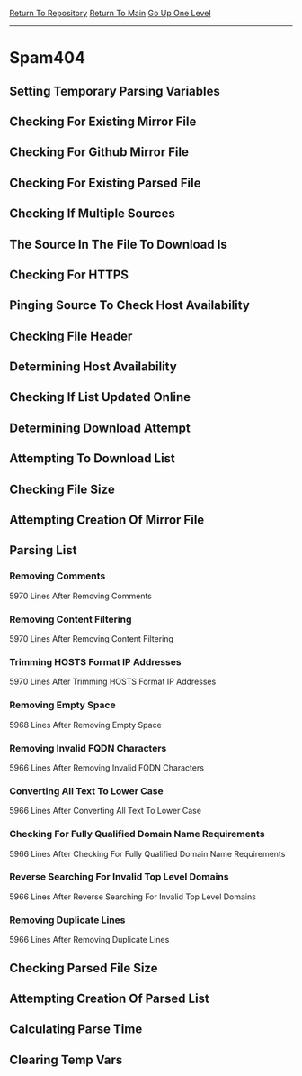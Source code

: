 [Return To Repository](https://github.com/deathbybandaid/piholeparser/)
[Return To Main](https://github.com/deathbybandaid/piholeparser/blob/master/RecentRunLogs/Mainlog.md)
[Go Up One Level](https://github.com/deathbybandaid/piholeparser/blob/master/RecentRunLogs/TopLevelScripts/30-Processing-Blacklists.md)
____________________________________
# Spam404
## Setting Temporary Parsing Variables
## Checking For Existing Mirror File
## Checking For Github Mirror File
## Checking For Existing Parsed File
## Checking If Multiple Sources
## The Source In The File To Download Is
## Checking For HTTPS
## Pinging Source To Check Host Availability
## Checking File Header
## Determining Host Availability
## Checking If List Updated Online
## Determining Download Attempt
## Attempting To Download List
## Checking File Size
## Attempting Creation Of Mirror File
## Parsing List
### Removing Comments
5970 Lines After Removing Comments
### Removing Content Filtering
5970 Lines After Removing Content Filtering
### Trimming HOSTS Format IP Addresses
5970 Lines After Trimming HOSTS Format IP Addresses
### Removing Empty Space
5968 Lines After Removing Empty Space
### Removing Invalid FQDN Characters
5966 Lines After Removing Invalid FQDN Characters
### Converting All Text To Lower Case
5966 Lines After Converting All Text To Lower Case
### Checking For Fully Qualified Domain Name Requirements
5966 Lines After Checking For Fully Qualified Domain Name Requirements
### Reverse Searching For Invalid Top Level Domains
5966 Lines After Reverse Searching For Invalid Top Level Domains
### Removing Duplicate Lines
5966 Lines After Removing Duplicate Lines
## Checking Parsed File Size
## Attempting Creation Of Parsed List
## Calculating Parse Time
## Clearing Temp Vars
